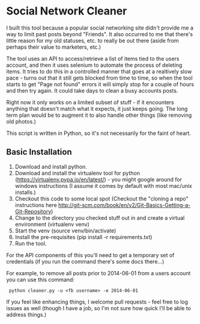# Social Network Cleaner

I built this tool because a popular social networking site didn't provide me a way to limit past posts beyond "Friends".  It also occurred to me that there's little reason for my old statuses, etc. to really be out there (aside from perhaps their value to marketers, etc.)

The tool uses an API to access/retrieve a list of items tied to the users account, and then it uses selenium to automate the process of deleting items.  It tries to do this in a controlled manner that goes at a realtively slow pace - turns out that it still gets blocked from time to time, so when the tool starts to get "Page not found" errors it will simply stop for a couple of hours and then try again.  It could take days to clean a busy accounts posts.

Right now it only works on a limited subset of stuff - if it encounters anything that doesn't match what it expects, it just keeps going.  The long term plan would be to augment it to also handle other things (like removing old photos.)

This script is written in Python, so it's not necessarily for the faint of heart.

## Basic Installation

1.  Download and install python.
2.  Download and install the virtualenv tool for python (https://virtualenv.pypa.io/en/latest/) - you might google around for windows instructions (I assume it comes by default with most mac/unix installs.)
3.  Checkout this code to some local spot (Checkout the "cloning a repo" instructions here http://git-scm.com/book/en/v2/Git-Basics-Getting-a-Git-Repository)
4.  Change to the directory you checked stuff out in and create a virtual environment (virtualenv venv)
5.  Start the venv (source venv/bin/activate)
6.  Install the pre-requisites (pip install -r requirements.txt)
7.  Run the tool.
  
For the API components of this you'll need to get a temporary set of credentials (if you run the command there's some docs there...)

For example, to remove all posts prior to 2014-06-01 from a users account you can use this command:

     python cleaner.py -u <fb username> -e 2014-06-01

If you feel like enhancing things, I welcome pull requests - feel free to log issues as well (though I have a job, so I'm not sure how quick I'll be able to address things.)

